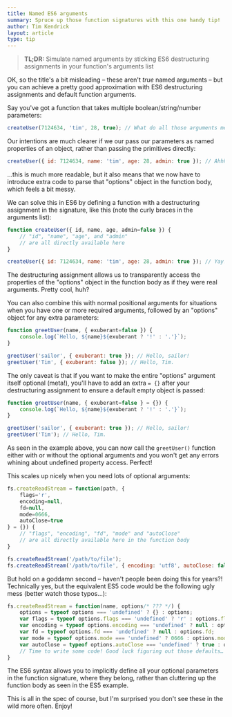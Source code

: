 ```yaml
---
title: Named ES6 arguments
summary: Spruce up those function signatures with this one handy tip!
author: Tim Kendrick
layout: article
type: tip
---
```


> **TL;DR:** Simulate named arguments by sticking ES6 destructuring assignments in your function's arguments list

OK, so the title's a bit misleading – these aren't *true* named arguments – but you can achieve a pretty good approximation with ES6 destructuring assignments and default function arguments.

Say you've got a function that takes multiple boolean/string/number parameters:

```javascript
createUser(7124634, 'tim', 28, true); // What do all those arguments mean?!
```

Our intentions are much clearer if we our pass our parameters as named properties of an object, rather than passing the primitives directly:

```javascript
createUser({ id: 7124634, name: 'tim', age: 28, admin: true }); // Ahhh!
```

...this is much more readable, but it also means that we now have to introduce extra code to parse that "options" object in the function body, which feels a bit messy.

We can solve this in ES6 by defining a function with a destructuring assignment in the signature, like this (note the curly braces in the arguments list):

```javascript
function createUser({ id, name, age, admin=false }) {
	// "id", "name", "age", and "admin"
	// are all directly available here
}

createUser({ id: 7124634, name: 'tim', age: 28, admin: true }); // Yay!
```

The destructuring assignment allows us to transparently access the properties of the "options" object in the function body as if they were real arguments. Pretty cool, huh?

You can also combine this with normal positional arguments for situations when you have one or more required arguments, followed by an "options" object for any extra parameters:

```javascript
function greetUser(name, { exuberant=false }) {
	console.log(`Hello, ${name}${exuberant ? '!' : '.'}`);
}

greetUser('sailor', { exuberant: true }); // Hello, sailor!
greetUser('Tim', { exuberant: false }); // Hello, Tim.
```

The only caveat is that if you want to make the entire "options" argument itself optional (meta!), you'll have to add an extra `= {}` after your destructuring assignment to ensure a default empty object is passed:

```javascript
function greetUser(name, { exuberant=false } = {}) {
	console.log(`Hello, ${name}${exuberant ? '!' : '.'}`);
}

greetUser('sailor', { exuberant: true }); // Hello, sailor!
greetUser('Tim'); // Hello, Tim.
```

As seen in the example above, you can now call the `greetUser()` function either with or without the optional arguments and you won't get any errors whining about undefined property access. Perfect!

This scales up nicely when you need lots of optional arguments:

```javascript
fs.createReadStream = function(path, {
	flags='r',
	encoding=null,
	fd=null,
	mode=0666,
	autoClose=true
} = {}) {
	// "flags", "encoding", "fd", "mode" and "autoClose"
	// are all directly available here in the function body
}

fs.createReadStream('/path/to/file');
fs.createReadStream('/path/to/file', { encoding: 'utf8', autoClose: false });
```

But hold on a goddamn second – haven't people been doing this for years?! Technically yes, but the equivalent ES5 code would be the following ugly mess (better watch those typos…):

```javascript
fs.createReadStream = function(name, options/* ??? */) {
	options = typeof options === 'undefined' ? {} : options;
	var flags = typeof options.flags === 'undefined' ? 'r' : options.flags;
	var encoding = typeof options.encoding === 'undefined' ? null : options.encoding;
	var fd = typeof options.fd === 'undefined' ? null : options.fd;
	var mode = typeof options.mode === 'undefined' ? 0666 : options.mode;
	var autoClose = typeof options.autoClose === 'undefined' ? true : options.autoClose;
	// Time to write some code! Good luck figuring out those defaults…
}
```

The ES6 syntax allows you to implicitly define all your optional parameters in the function signature, where they belong, rather than cluttering up the function body as seen in the ES5 example.


This is all in the spec of course, but I'm surprised you don't see these in the wild more often. Enjoy!
